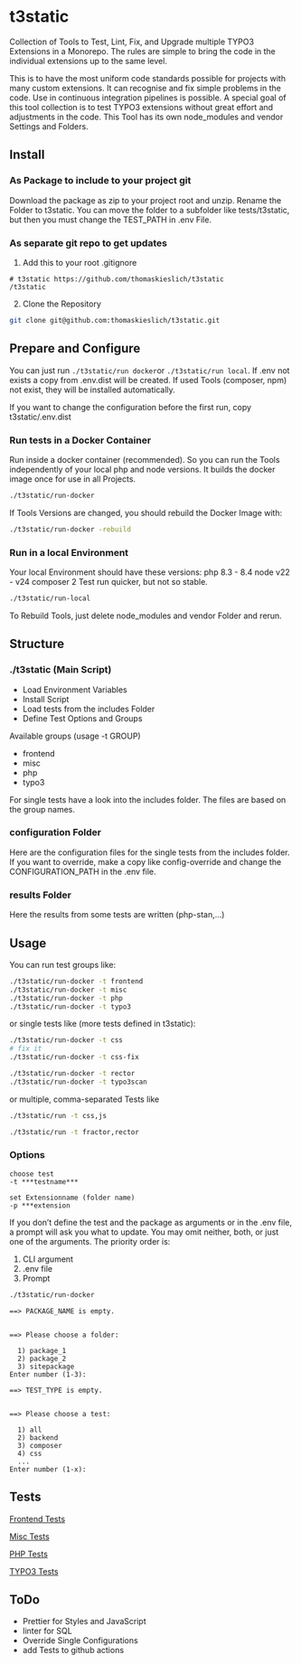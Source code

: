 # t3static

Collection of Tools to Test, Lint, Fix, and Upgrade multiple TYPO3 Extensions
in a Monorepo.
The rules are simple to bring the code in the individual extensions up to the
same level.

This is to have the most uniform code standards possible for projects with many
custom extensions. It can recognise and fix simple problems in the code. Use in
continuous integration pipelines is possible.
A special goal of this tool collection is to test TYPO3 extensions without great
effort and adjustments in the code.
This Tool has its own node_modules and vendor Settings and Folders.

## Install

### As Package to include to your project git

Download the package as zip to your project root and unzip.
Rename the Folder to t3static. You can move the folder to a subfolder like
tests/t3static, but then you must change the TEST_PATH in .env File.

### As separate git repo to get updates

1. Add this to your root .gitignore

```gitignore
# t3static https://github.com/thomaskieslich/t3static
/t3static
```

2. Clone the Repository

```bash
git clone git@github.com:thomaskieslich/t3static.git
```

## Prepare and Configure

You can just run `./t3static/run docker`or `./t3static/run local`.
If .env not exists a copy from .env.dist will be created. If used Tools
(composer, npm) not exist, they will be installed automatically.

If you want to change the configuration before the first run,
copy t3static/.env.dist

### Run tests in a Docker Container

Run inside a docker container (recommended).
So you can run the Tools independently of your local php and node versions.
It builds the docker image once for use in all Projects.

```bash
./t3static/run-docker
```

If Tools Versions are changed, you should rebuild the Docker Image with:

```bash
./t3static/run-docker -rebuild
```

### Run in a local Environment

Your local Environment should have these versions:
php 8.3 - 8.4
node v22 - v24
composer 2
Test run quicker, but not so stable.

```bash
./t3static/run-local
```

To Rebuild Tools, just delete node_modules and vendor Folder and rerun.

## Structure

### ./t3static (Main Script)

- Load Environment Variables
- Install Script
- Load tests from the includes Folder
- Define Test Options and Groups

Available groups (usage -t GROUP)

- frontend
- misc
- php
- typo3

For single tests have a look into the includes folder.
The files are based on the group names.

### configuration Folder

Here are the configuration files for the single tests from the includes folder.
If you want to override, make a copy like config-override and change the
CONFIGURATION_PATH in the .env file.

### results Folder

Here the results from some tests are written (php-stan,…)

## Usage

You can run test groups like:

```bash
./t3static/run-docker -t frontend
./t3static/run-docker -t misc
./t3static/run-docker -t php
./t3static/run-docker -t typo3
```

or single tests like (more tests defined in t3static):

```bash
./t3static/run-docker -t css
# fix it
./t3static/run-docker -t css-fix

./t3static/run-docker -t rector
./t3static/run-docker -t typo3scan
```

or multiple, comma-separated Tests like

```bash
./t3static/run -t css,js

./t3static/run -t fractor,rector
```

### Options

```text
choose test
-t ***testname***

set Extensionname (folder name)
-p ***extension
```

If you don’t define the test and the package as arguments or in the .env file,
a prompt will ask you what to update. You may omit neither, both, or just one of
the arguments. The priority order is:

1. CLI argument
2. .env file
3. Prompt

```bash
./t3static/run-docker
```

```text
==> PACKAGE_NAME is empty.


==> Please choose a folder:

  1) package_1
  2) package_2
  3) sitepackage
Enter number (1-3):

==> TEST_TYPE is empty.


==> Please choose a test:

  1) all
  2) backend
  3) composer
  4) css
  ...
Enter number (1-x):
```

## Tests

[Frontend Tests](documentation/tests-frontend.md)

[Misc Tests](documentation/tests-misc.md)

[PHP Tests](documentation/tests-php.md)

[TYPO3 Tests](documentation/tests-typo3.md)

## ToDo

- Prettier for Styles and JavaScript
- linter for SQL
- Override Single Configurations
- add Tests to github actions
